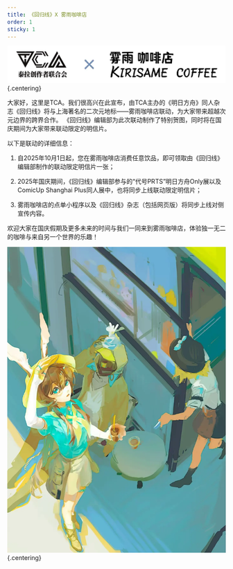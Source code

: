 ```yaml
---
title: 《回归线》X 雾雨咖啡店
order: 1
sticky: 1
---
```


<!-- more -->

![](./res/kirisame/hero.webp) {.centering}

大家好，这里是TCA。我们很高兴在此宣布，由TCA主办的《明日方舟》同人杂志《回归线》将与上海著名的二次元地标——雾雨咖啡店联动，为大家带来超越次元边界的跨界合作。
《回归线》编辑部为此次联动制作了特别贺图，同时将在国庆期间为大家带来联动限定的明信片。

以下是联动的详细信息：

1. 自2025年10月1日起，您在雾雨咖啡店消费任意饮品，即可领取由《回归线》编辑部制作的联动限定明信片一张；

2. 2025年国庆期间，《回归线》编辑部参与的“代号PRTS”明日方舟Only展以及ComicUp Shanghai Plus同人展中，也将同步上线联动限定明信片；

3. 雾雨咖啡店的点单小程序以及《回归线》杂志（包括网页版）将同步上线对侧宣传内容。

欢迎大家在国庆假期及更多未来的时间与我们一同来到雾雨咖啡店，体验独一无二的咖啡与来自另一个世界的乐趣！

![](./res/kirisame/image1.webp) {.centering}